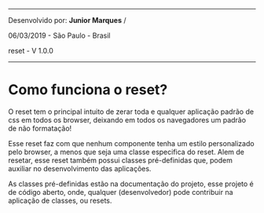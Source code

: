***

Desenvolvido por: **Junior Marques** /


06/03/2019 - São Paulo - Brasil

reset - V 1.0.0

***

# Como funciona o reset?
O reset tem o principal intuito de zerar toda e qualquer aplicação padrão de css em todos os browser, deixando em todos os navegadores um padrão de não formatação!

Esse reset faz com que nenhum componente tenha um estilo personalizado pelo browser, a menos que seja uma classe especifica do reset. Alem de resetar, esse reset também possui classes pré-definidas que, podem auxiliar no desenvolvimento das aplicações.

As classes pré-definidas estão na documentação do projeto, esse projeto é de código aberto, onde, qualquer (desenvolvedor) pode contribuir na aplicação de classes, ou resets.


